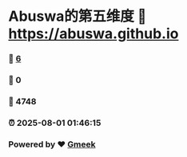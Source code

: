 # Abuswa的第五维度 :link: https://abuswa.github.io 
### :page_facing_up: [6](https://abuswa.github.io/tag.html) 
### :speech_balloon: 0 
### :hibiscus: 4748 
### :alarm_clock: 2025-08-01 01:46:15 
### Powered by :heart: [Gmeek](https://github.com/Meekdai/Gmeek)
